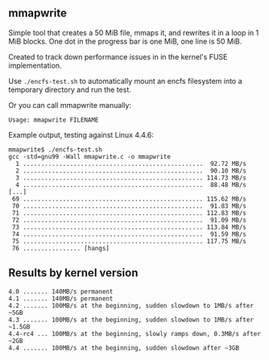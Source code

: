 mmapwrite
---------

Simple tool that creates a 50 MiB file, mmaps it, and rewrites it in a
loop in 1 MiB blocks.
One dot in the progress bar is one MiB, one line is 50 MiB.

Created to track down performance issues in in the kernel's FUSE
implementation.

Use `./encfs-test.sh` to automatically mount an encfs filesystem into
a temporary directory and run the test.

Or you can call mmapwrite manually:
```
Usage: mmapwrite FILENAME
```

Example output, testing against Linux 4.4.6:

```
mmapwrite$ ./encfs-test.sh 
gcc -std=gnu99 -Wall mmapwrite.c -o mmapwrite
  1 ..................................................  92.72 MB/s
  2 ..................................................  90.10 MB/s
  3 .................................................. 114.73 MB/s
  4 ..................................................  88.48 MB/s
[...]
 69 .................................................. 115.62 MB/s
 70 ..................................................  91.83 MB/s
 71 .................................................. 112.83 MB/s
 72 ..................................................  91.09 MB/s
 73 .................................................. 113.84 MB/s
 74 ..................................................  91.59 MB/s
 75 .................................................. 117.75 MB/s
 76 ................ [hangs]

```

Results by kernel version
-------------------------

```
4.0 ....... 140MB/s permanent
4.1 ....... 140MB/s permanent
4.2 ....... 100MB/s at the beginning, sudden slowdown to 1MB/s after ~5GB
4.3 ....... 100MB/s at the beginning, sudden slowdown to 1MB/s after ~1.5GB
4.4-rc4 ... 100MB/s at the beginning, slowly ramps down, 0.3MB/s after ~2GB
4.4 ....... 100MB/s at the beginning, sudden slowdown after ~3GB
```
